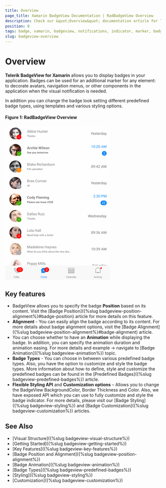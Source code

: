 ```yaml
---
title: Overview
page_title: Xamarin BadgeView Documentation | RadBadgeView Overview
description: Check our &quot;Overview&quot; documentation article for Telerik Badge for Xamarin control.
position: 0
tags: badge, xamarin, badgeview, notifications, indicator, marker, badge for xamarin.forms, badge for xamarin
slug: badgeview-overview
---
```


# Overview

**Telerik BadgeView for Xamarin** allows you to display badges in your application. Badges can be used for an additional marker for any element: to decorate avatars, navigation menus, or other components in the application when the visual notification is needed.

In addition you can change the badge look setting different predefined badge types, using templates and various styling options.    

#### Figure 1: RadBadgeView Overview

![RadBadgeView Overview](images/badgeview-overview.png)

## Key features

* BadgeView allows you to specify the badge **Position** based on its content. Visit the [Badge Position]({%slug badgeview-position-alignment%}#badge-position) article for more details on this feature.
* **Alignment** - You can easily align the badge according to its content. For more details about badge alignment options, visit the [Badge Alignment]({%slug badgeview-position-alignment%}#badge-alignment) article.
* You can choose whether to have an **Animation** while displaying the badge. In addition, you can specify the animation duration and animation easing. For more details and example -> navigate to [Badge Animation]({%slug badgeview-animation%}) topic.
* **Badge Types** - You can choose in between various predefined badge types. Also, you have the option to customize and style the badge types. More information about how-to define, style and customize the predefined badges can be found in the [Predefined Badges]({%slug badgeview-predefined-badges%}) article.
* **Flexible Styling API** and **Customization options** – Allows you to change the BadgeView BackgroundColor, Border Thickness and Color. Also, we have exposed API which you can use to fully customize and style the badge indicator. For more details, please visit our [Badge Styling]({%slug badgeview-styling%}) and [Badge Customization]({%slug badgeview-customization%}) articles.

## See Also

- [Visual Structure]({%slug badgeview-visual-structure%})
- [Getting Started]({%slug badgeview-getting-started%})
- [Key Features]({%slug badgeview-key-features%})
- [Badge Position and Alignment]({%slug badgeview-position-alignment%})
- [Badge Animation]({%slug badgeview-animation%})
- [Badge Types]({%slug badgeview-predefined-badges%})
- [Styling]({%slug badgeview-styling%})
- [Customization]({%slug badgeview-customization%})